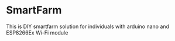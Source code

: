 # SmartFarm

This is DIY smartfarm solution for individuals with arduino nano and ESP8266Ex Wi-Fi module
